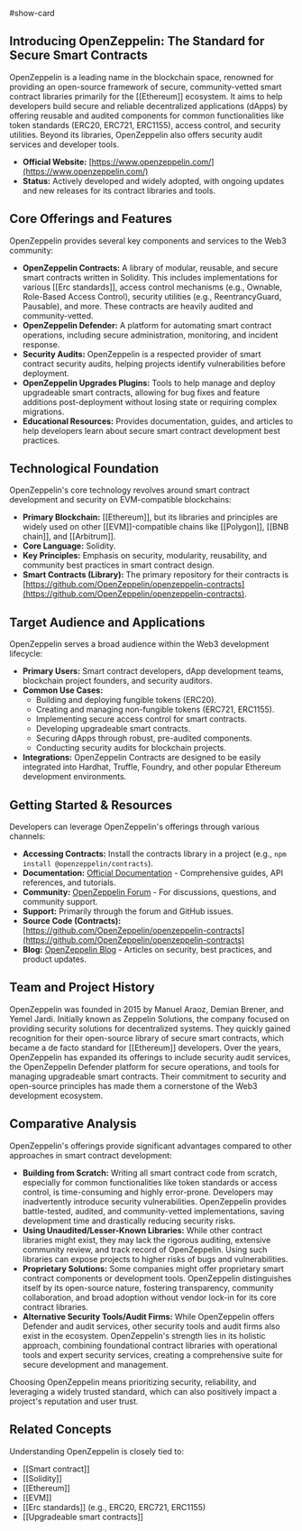 #show-card

## Introducing OpenZeppelin: The Standard for Secure Smart Contracts

OpenZeppelin is a leading name in the blockchain space, renowned for providing an open-source framework of secure, community-vetted smart contract libraries primarily for the [[Ethereum]] ecosystem. It aims to help developers build secure and reliable decentralized applications (dApps) by offering reusable and audited components for common functionalities like token standards (ERC20, ERC721, ERC1155), access control, and security utilities. Beyond its libraries, OpenZeppelin also offers security audit services and developer tools.

- **Official Website:** [https://www.openzeppelin.com/](https://www.openzeppelin.com/)
- **Status:** Actively developed and widely adopted, with ongoing updates and new releases for its contract libraries and tools.

## Core Offerings and Features

OpenZeppelin provides several key components and services to the Web3 community:

- **OpenZeppelin Contracts:** A library of modular, reusable, and secure smart contracts written in Solidity. This includes implementations for various [[Erc standards]], access control mechanisms (e.g., Ownable, Role-Based Access Control), security utilities (e.g., ReentrancyGuard, Pausable), and more. These contracts are heavily audited and community-vetted.
- **OpenZeppelin Defender:** A platform for automating smart contract operations, including secure administration, monitoring, and incident response.
- **Security Audits:** OpenZeppelin is a respected provider of smart contract security audits, helping projects identify vulnerabilities before deployment.
- **OpenZeppelin Upgrades Plugins:** Tools to help manage and deploy upgradeable smart contracts, allowing for bug fixes and feature additions post-deployment without losing state or requiring complex migrations.
- **Educational Resources:** Provides documentation, guides, and articles to help developers learn about secure smart contract development best practices.

## Technological Foundation

OpenZeppelin's core technology revolves around smart contract development and security on EVM-compatible blockchains:

- **Primary Blockchain:** [[Ethereum]], but its libraries and principles are widely used on other [[EVM]]-compatible chains like [[Polygon]], [[BNB chain]], and [[Arbitrum]].
- **Core Language:** Solidity.
- **Key Principles:** Emphasis on security, modularity, reusability, and community best practices in smart contract design.
- **Smart Contracts (Library):** The primary repository for their contracts is [https://github.com/OpenZeppelin/openzeppelin-contracts](https://github.com/OpenZeppelin/openzeppelin-contracts).

## Target Audience and Applications

OpenZeppelin serves a broad audience within the Web3 development lifecycle:

- **Primary Users:** Smart contract developers, dApp development teams, blockchain project founders, and security auditors.
- **Common Use Cases:**
  - Building and deploying fungible tokens (ERC20).
  - Creating and managing non-fungible tokens (ERC721, ERC1155).
  - Implementing secure access control for smart contracts.
  - Developing upgradeable smart contracts.
  - Securing dApps through robust, pre-audited components.
  - Conducting security audits for blockchain projects.
- **Integrations:** OpenZeppelin Contracts are designed to be easily integrated into Hardhat, Truffle, Foundry, and other popular Ethereum development environments.

## Getting Started & Resources

Developers can leverage OpenZeppelin's offerings through various channels:

- **Accessing Contracts:** Install the contracts library in a project (e.g., `npm install @openzeppelin/contracts`).
- **Documentation:** [Official Documentation](https://docs.openzeppelin.com/) - Comprehensive guides, API references, and tutorials.
- **Community:** [OpenZeppelin Forum](https://forum.openzeppelin.com/) - For discussions, questions, and community support.
- **Support:** Primarily through the forum and GitHub issues.
- **Source Code (Contracts):** [https://github.com/OpenZeppelin/openzeppelin-contracts](https://github.com/OpenZeppelin/openzeppelin-contracts)
- **Blog:** [OpenZeppelin Blog](https://blog.openzeppelin.com/) - Articles on security, best practices, and product updates.

## Team and Project History

OpenZeppelin was founded in 2015 by Manuel Araoz, Demian Brener, and Yemel Jardi. Initially known as Zeppelin Solutions, the company focused on providing security solutions for decentralized systems. They quickly gained recognition for their open-source library of secure smart contracts, which became a de facto standard for [[Ethereum]] developers. Over the years, OpenZeppelin has expanded its offerings to include security audit services, the OpenZeppelin Defender platform for secure operations, and tools for managing upgradeable smart contracts. Their commitment to security and open-source principles has made them a cornerstone of the Web3 development ecosystem.

## Comparative Analysis

OpenZeppelin's offerings provide significant advantages compared to other approaches in smart contract development:

- **Building from Scratch:** Writing all smart contract code from scratch, especially for common functionalities like token standards or access control, is time-consuming and highly error-prone. Developers may inadvertently introduce security vulnerabilities. OpenZeppelin provides battle-tested, audited, and community-vetted implementations, saving development time and drastically reducing security risks.
- **Using Unaudited/Lesser-Known Libraries:** While other contract libraries might exist, they may lack the rigorous auditing, extensive community review, and track record of OpenZeppelin. Using such libraries can expose projects to higher risks of bugs and vulnerabilities.
- **Proprietary Solutions:** Some companies might offer proprietary smart contract components or development tools. OpenZeppelin distinguishes itself by its open-source nature, fostering transparency, community collaboration, and broad adoption without vendor lock-in for its core contract libraries.
- **Alternative Security Tools/Audit Firms:** While OpenZeppelin offers Defender and audit services, other security tools and audit firms also exist in the ecosystem. OpenZeppelin's strength lies in its holistic approach, combining foundational contract libraries with operational tools and expert security services, creating a comprehensive suite for secure development and management.

Choosing OpenZeppelin means prioritizing security, reliability, and leveraging a widely trusted standard, which can also positively impact a project's reputation and user trust.

## Related Concepts

Understanding OpenZeppelin is closely tied to:

- [[Smart contract]]
- [[Solidity]]
- [[Ethereum]]
- [[EVM]]
- [[Erc standards]] (e.g., ERC20, ERC721, ERC1155)
- [[Upgradeable smart contracts]]
